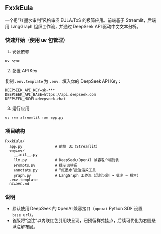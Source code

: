 ## FxxkEula

一个用“红墨水审判”风格审阅 EULA/ToS 的极简应用。前端基于 Streamlit，后端用 LangGraph 组织工作流，并通过 DeepSeek API 驱动中文文本分析。

### 快速开始（使用 uv 包管理）

1) 安装依赖

```bash
uv sync
```

2) 配置 API Key

复制 `.env.template` 为 `.env`，填入你的 DeepSeek API Key：

```
DEEPSEEK_API_KEY=sk-***
DEEPSEEK_API_BASE=https://api.deepseek.com
DEEPSEEK_MODEL=deepseek-chat
```

3) 运行应用

```bash
uv run streamlit run app.py
```

### 项目结构

```
FxxkEula/
  app.py               # 前端 UI（Streamlit）
  engine/
    __init__.py
    llm.py             # DeepSeek/OpenAI 兼容客户端封装
    prompts.py         # 提示词模板
    annotate.py        # “红墨水”批注渲染工具
    graph.py           # LangGraph 工作流（风险识别 → 批注 → 报告）
  .env.template
  README.md
```

### 说明

- 默认使用 DeepSeek 的 OpenAI 兼容接口（`openai` Python SDK 设置 `base_url`）。
- 首版将“边注”以内联红色引用块呈现，已预留样式挂点，后续可优化为右侧悬浮注解布局。


